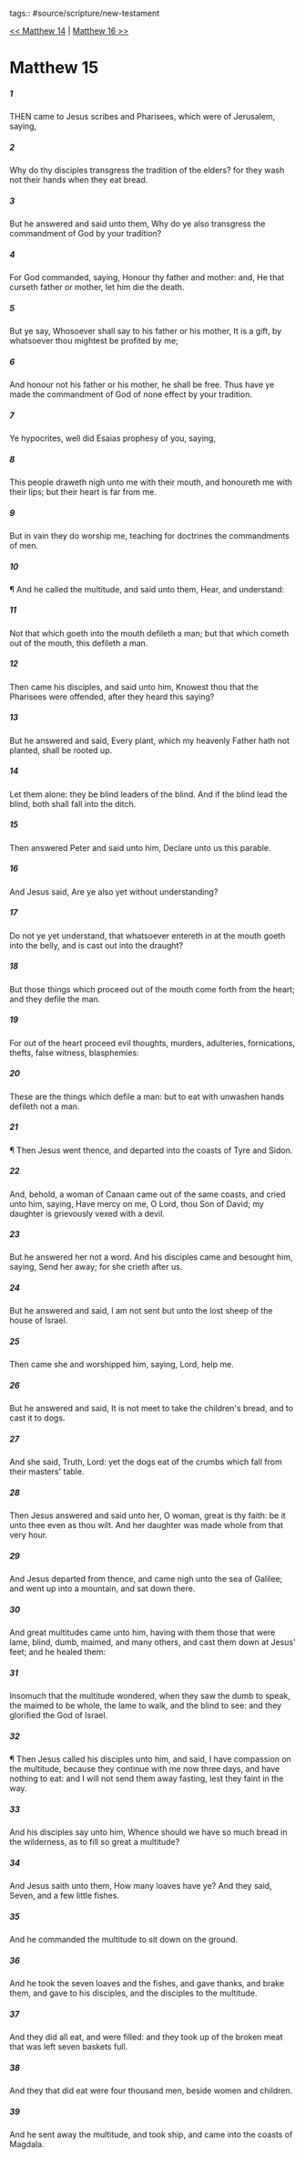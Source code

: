tags:: #source/scripture/new-testament

[<< Matthew 14](source/scripture/new-testament/01_Matthew/Matthew_14.md) | [Matthew 16 >>](source/scripture/new-testament/01_Matthew/Matthew_16.md)

# Matthew 15

##### 1

THEN came to Jesus scribes and Pharisees, which were of Jerusalem, saying,

##### 2

Why do thy disciples transgress the tradition of the elders? for they wash not their hands when they eat bread.

##### 3

But he answered and said unto them, Why do ye also transgress the commandment of God by your tradition?

##### 4

For God commanded, saying, Honour thy father and mother: and, He that curseth father or mother, let him die the death.

##### 5

But ye say, Whosoever shall say to his father or his mother, It is a gift, by whatsoever thou mightest be profited by me;

##### 6

And honour not his father or his mother, he shall be free. Thus have ye made the commandment of God of none effect by your tradition.

##### 7

Ye hypocrites, well did Esaias prophesy of you, saying,

##### 8

This people draweth nigh unto me with their mouth, and honoureth me with their lips; but their heart is far from me.

##### 9

But in vain they do worship me, teaching for doctrines the commandments of men.

##### 10

¶ And he called the multitude, and said unto them, Hear, and understand:

##### 11

Not that which goeth into the mouth defileth a man; but that which cometh out of the mouth, this defileth a man.

##### 12

Then came his disciples, and said unto him, Knowest thou that the Pharisees were offended, after they heard this saying?

##### 13

But he answered and said, Every plant, which my heavenly Father hath not planted, shall be rooted up.

##### 14

Let them alone: they be blind leaders of the blind. And if the blind lead the blind, both shall fall into the ditch.

##### 15

Then answered Peter and said unto him, Declare unto us this parable.

##### 16

And Jesus said, Are ye also yet without understanding?

##### 17

Do not ye yet understand, that whatsoever entereth in at the mouth goeth into the belly, and is cast out into the draught?

##### 18

But those things which proceed out of the mouth come forth from the heart; and they defile the man.

##### 19

For out of the heart proceed evil thoughts, murders, adulteries, fornications, thefts, false witness, blasphemies:

##### 20

These are the things which defile a man: but to eat with unwashen hands defileth not a man.

##### 21

¶ Then Jesus went thence, and departed into the coasts of Tyre and Sidon.

##### 22

And, behold, a woman of Canaan came out of the same coasts, and cried unto him, saying, Have mercy on me, O Lord, thou Son of David; my daughter is grievously vexed with a devil.

##### 23

But he answered her not a word. And his disciples came and besought him, saying, Send her away; for she crieth after us.

##### 24

But he answered and said, I am not sent but unto the lost sheep of the house of Israel.

##### 25

Then came she and worshipped him, saying, Lord, help me.

##### 26

But he answered and said, It is not meet to take the children's bread, and to cast it to dogs.

##### 27

And she said, Truth, Lord: yet the dogs eat of the crumbs which fall from their masters' table.

##### 28

Then Jesus answered and said unto her, O woman, great is thy faith: be it unto thee even as thou wilt. And her daughter was made whole from that very hour.

##### 29

And Jesus departed from thence, and came nigh unto the sea of Galilee; and went up into a mountain, and sat down there.

##### 30

And great multitudes came unto him, having with them those that were lame, blind, dumb, maimed, and many others, and cast them down at Jesus' feet; and he healed them:

##### 31

Insomuch that the multitude wondered, when they saw the dumb to speak, the maimed to be whole, the lame to walk, and the blind to see: and they glorified the God of Israel.

##### 32

¶ Then Jesus called his disciples unto him, and said, I have compassion on the multitude, because they continue with me now three days, and have nothing to eat: and I will not send them away fasting, lest they faint in the way.

##### 33

And his disciples say unto him, Whence should we have so much bread in the wilderness, as to fill so great a multitude?

##### 34

And Jesus saith unto them, How many loaves have ye? And they said, Seven, and a few little fishes.

##### 35

And he commanded the multitude to sit down on the ground.

##### 36

And he took the seven loaves and the fishes, and gave thanks, and brake them, and gave to his disciples, and the disciples to the multitude.

##### 37

And they did all eat, and were filled: and they took up of the broken meat that was left seven baskets full.

##### 38

And they that did eat were four thousand men, beside women and children.

##### 39

And he sent away the multitude, and took ship, and came into the coasts of Magdala.
